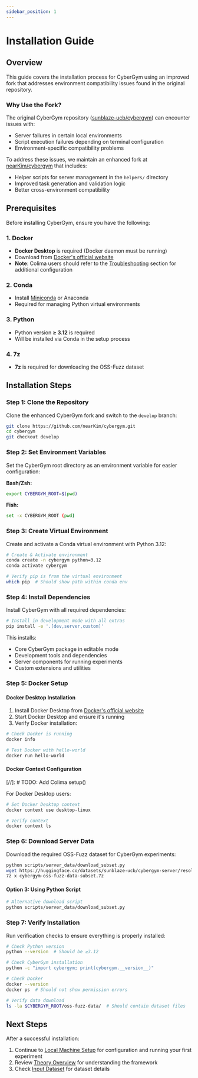 ```yaml
---
sidebar_position: 1
---
```


# Installation Guide

## Overview

This guide covers the installation process for CyberGym using an improved fork that addresses environment compatibility issues found in the original repository.

### Why Use the Fork?

The original CyberGym repository ([sunblaze-ucb/cybergym](https://github.com/sunblaze-ucb/cybergym)) can encounter issues with:
- Server failures in certain local environments
- Script execution failures depending on terminal configuration
- Environment-specific compatibility problems

To address these issues, we maintain an enhanced fork at [nearKim/cybergym](https://github.com/nearKim/cybergym.git) that includes:
- Helper scripts for server management in the `helpers/` directory
- Improved task generation and validation logic
- Better cross-environment compatibility

## Prerequisites

Before installing CyberGym, ensure you have the following:

### 1. Docker
- **Docker Desktop** is required (Docker daemon must be running)
- Download from [Docker's official website](https://www.docker.com/products/docker-desktop/)
- **Note**: Colima users should refer to the [Troubleshooting](#troubleshooting) section for additional configuration

### 2. Conda
- Install [Miniconda](https://www.anaconda.com/docs/getting-started/miniconda/install) or Anaconda
- Required for managing Python virtual environments

### 3. Python
- Python version **≥ 3.12** is required
- Will be installed via Conda in the setup process

### 4. 7z
- **7z** is required for downloading the OSS-Fuzz dataset

## Installation Steps

### Step 1: Clone the Repository

Clone the enhanced CyberGym fork and switch to the `develop` branch:

```bash
git clone https://github.com/nearKim/cybergym.git
cd cybergym
git checkout develop
```

### Step 2: Set Environment Variables

Set the CyberGym root directory as an environment variable for easier configuration:

**Bash/Zsh:**
```bash
export CYBERGYM_ROOT=$(pwd)
```

**Fish:**
```sh
set -x CYBERGYM_ROOT (pwd)
```

### Step 3: Create Virtual Environment

Create and activate a Conda virtual environment with Python 3.12:

```bash
# Create & Activate environment
conda create -n cybergym python=3.12
conda activate cybergym

# Verify pip is from the virtual environment
which pip  # Should show path within conda env
```

### Step 4: Install Dependencies

Install CyberGym with all required dependencies:

```bash
# Install in development mode with all extras
pip install -e '.[dev,server,custom]'
```

This installs:
- Core CyberGym package in editable mode
- Development tools and dependencies
- Server components for running experiments
- Custom extensions and utilities

### Step 5: Docker Setup

#### Docker Desktop Installation

1. Install Docker Desktop from [Docker's official website](https://www.docker.com/products/docker-desktop/)
2. Start Docker Desktop and ensure it's running
3. Verify Docker installation:

```bash
# Check Docker is running
docker info

# Test Docker with hello-world
docker run hello-world
```

#### Docker Context Configuration

[//]: # TODO: Add Colima setup()

For Docker Desktop users:
```bash
# Set Docker Desktop context
docker context use desktop-linux

# Verify context
docker context ls
```

### Step 6: Download Server Data

Download the required OSS-Fuzz dataset for CyberGym experiments:

```bash
python scripts/server_data/download_subset.py
wget https://huggingface.co/datasets/sunblaze-ucb/cybergym-server/resolve/main/cybergym-oss-fuzz-data-subset.7z
7z x cybergym-oss-fuzz-data-subset.7z
```

#### Option 3: Using Python Script
```bash
# Alternative download script
python scripts/server_data/download_subset.py
```

### Step 7: Verify Installation

Run verification checks to ensure everything is properly installed:

```bash
# Check Python version
python --version  # Should be ≥3.12

# Check CyberGym installation
python -c "import cybergym; print(cybergym.__version__)"

# Check Docker
docker --version
docker ps  # Should not show permission errors

# Verify data download
ls -la $CYBERGYM_ROOT/oss-fuzz-data/  # Should contain dataset files
```

## Next Steps

After a successful installation:
1. Continue to [Local Machine Setup](./quick-start/local_machine) for configuration and running your first experiment
2. Review [Theory Overview](/theory/overview) for understanding the framework
3. Check [Input Dataset](/experiments/input-dataset) for dataset details